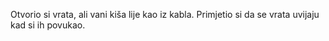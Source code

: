 Otvorio si vrata, ali vani kiša lije kao iz kabla.
Primjetio si da se vrata uvijaju kad si ih povukao.